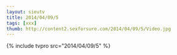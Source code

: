 ```yaml
--- 
layout: sieutv
title: 2014/04/09/5
tags: [xxx]
thumb: http://content2.sexforsure.com/2014/04/09/5/Video.jpg
---
```

{% include tvpro src="2014/04/09/5" %} 

